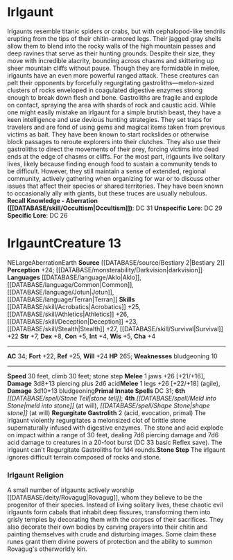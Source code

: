 ﻿---
ac: '34'
alignment: NE
charisma: '+4'
climb_speed: '30'
constitution: '+5'
creature_ability:
- Regurgitate Gastrolith
- Stone Step
dexterity: '+8'
element: Earth
fortitude: '+22'
hp: '265'
id: '704'
intelligence: '+4'
land_speed: '30'
language:
- '[[DATABASE/language/Aklo|Aklo]]'
- '[[DATABASE/language/Common|Common]]'
- '[[DATABASE/language/Jotun|Jotun]]'
- '[[DATABASE/language/Terran|Terran]]'
level: '13'
max_speed: '30'
name: Irlgaunt
perception: '+24'
rarity: Common
reflex: '+25'
sense:
- '[[DATABASE/monsterability/Darkvision|darkvision]]'
size: Large
skill:
- '[[DATABASE/skill/Acrobatics|Acrobatics]] +25'
- '[[DATABASE/skill/Athletics|Athletics]] +26'
- '[[DATABASE/skill/Deception|Deception]] +23'
- '[[DATABASE/skill/Stealth|Stealth]] +27'
- '[[DATABASE/skill/Survival|Survival]] +22'
source: '[[DATABASE/source/Bestiary 2|Bestiary 2]]'
speed:
- 30 feet
- climb 30 feet; stone step
spell:
- '[[DATABASE/spell/Meld into Stone|Meld into Stone]]'
- '[[DATABASE/spell/Shape Stone|Shape Stone]]'
- '[[DATABASE/spell/Stone Tell|Stone Tell]]'
strength: '+7'
strength_req: '7'
strongest_save:
- Reflex
trait:
- '[[DATABASE/trait/Aberration|Aberration]]'
- '[[DATABASE/trait/Earth|Earth]]'
type: Creature
vision: Darkvision
weakest_save:
- Fortitude
weakness:
- bludgeoning 10
will: '+24'
wisdom: '+5'

---
# Irlgaunt

Irlgaunts resemble titanic spiders or crabs, but with cephalopod-like tendrils erupting from the tips of their chitin-armored legs. Their jagged gray shells allow them to blend into the rocky walls of the high mountain passes and deep ravines that serve as their hunting grounds. Despite their size, they move with incredible alacrity, bounding across chasms and skittering up sheer mountain cliffs without pause. Though they are formidable in melee, irlgaunts have an even more powerful ranged attack. These creatures can pelt their opponents by forcefully regurgitating gastroliths—melon-sized clusters of rocks enveloped in coagulated digestive enzymes strong enough to break down flesh and bone. Gastroliths are fragile and explode on contact, spraying the area with shards of rock and caustic acid.
 While one might easily mistake an irlgaunt for a simple brutish beast, they have a keen intelligence and use devious hunting strategies. They set traps for travelers and are fond of using gems and magical items taken from previous victims as bait. They have been known to start rockslides or otherwise block passages to reroute explorers into their clutches. They also use their gastroliths to direct the movements of their prey, forcing victims into dead ends at the edge of chasms or cliffs.
 For the most part, irlgaunts live solitary lives, likely because finding enough food to sustain a community tends to be difficult. However, they still maintain a sense of extended, regional community, actively gathering when organizing for war or to discuss other issues that affect their species or shared territories. They have been known to occasionally ally with giants, but these truces are usually nebulous.
**Recall Knowledge - Aberration ([[DATABASE/skill/Occultism|Occultism]])**: DC 31
**Unspecific Lore**: DC 29
**Specific Lore**: DC 26

# Irlgaunt<span class="item-type">Creature 13</span>

<span class="trait-alignment item-trait">NE</span><span class="trait-size item-trait">Large</span><span class="item-trait">Aberration</span><span class="item-trait">Earth</span>
**Source** [[DATABASE/source/Bestiary 2|Bestiary 2]] 
**Perception** +24; [[DATABASE/monsterability/Darkvision|darkvision]]
**Languages** [[DATABASE/language/Aklo|Aklo]], [[DATABASE/language/Common|Common]], [[DATABASE/language/Jotun|Jotun]], [[DATABASE/language/Terran|Terran]]
**Skills** [[DATABASE/skill/Acrobatics|Acrobatics]] +25, [[DATABASE/skill/Athletics|Athletics]] +26, [[DATABASE/skill/Deception|Deception]] +23, [[DATABASE/skill/Stealth|Stealth]] +27, [[DATABASE/skill/Survival|Survival]] +22
**Str** +7, **Dex** +8, **Con** +5, **Int** +4, **Wis** +5, **Cha** +4

---
**AC** 34; **Fort** +22, **Ref** +25, **Will** +24
**HP** 265; **Weaknesses** bludgeoning 10

---
**Speed** 30 feet, climb 30 feet; stone step
<span class="in-box-ability">**Melee** <span class="action-icon">1</span> jaws +26 [+21/+16], **Damage** 3d8+13 piercing plus 2d6 acid</span><span class="in-box-ability">**Melee** <span class="action-icon">1</span> legs +26 [+22/+18] (agile), **Damage** 3d10+13 bludgeoning</span>**Primal Innate Spells** DC 31; **6th** _[[DATABASE/spell/Stone Tell|stone tell]]_; **4th** _[[DATABASE/spell/Meld into Stone|meld into stone]]_ (at will), _[[DATABASE/spell/Shape Stone|shape stone]]_ (at will)
<span class="in-box-ability">**Regurgitate Gastrolith** <span class="action-icon">2</span> (acid, evocation, primal) The irlgaunt violently regurgitates a melonsized clot of brittle stone supernaturally infused with digestive enzymes. The stone and acid explode on impact within a range of 30 feet, dealing 7d6 piercing damage and 7d6 acid damage to creatures in a 20-foot burst (DC 33 basic Reflex save). The irlgaunt can't Regurgitate Gastroliths for 1d4 rounds.</span><span class="in-box-ability">**Stone Step** The irlgaunt ignores difficult terrain composed of rocks and stone.</span>

###  Irlgaunt Religion

A small number of irlgaunts actively worship [[DATABASE/deity/Rovagug|Rovagug]], whom they believe to be the progenitor of their species. Instead of living solitary lives, these chaotic evil irlgaunts form cabals that inhabit deep fissures, transforming them into grisly temples by decorating them with the corpses of their sacrifices. They also decorate their own bodies by carving prayers into their chitin and painting themselves with crude and disturbing images. Some claim these runes grant them divine powers of protection and the ability to summon Rovagug's otherworldly kin.